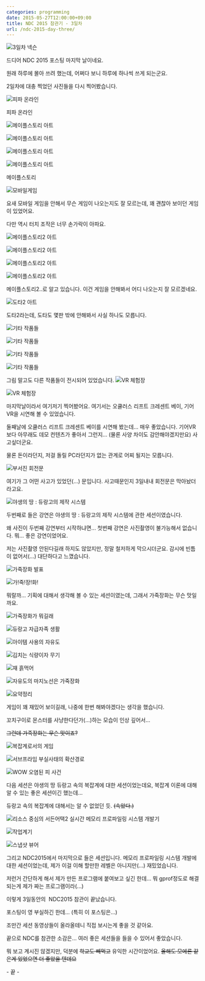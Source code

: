 ```yaml
---
categories: programming
date: 2015-05-27T12:00:00+09:00
title: NDC 2015 참관기 - 3일차
url: /ndc-2015-day-three/
---
```


![3일차 넥슨](01.jpg)

드디어 NDC 2015 포스팅 마지막 날이네요.

원래 하루에 몰아 쓰려 했는데, 어쩌다 보니 하루에 하나씩 쓰게 되는군요.

2일차에 대충 찍었던 사진들을 다시 찍어봤습니다.

![피파 온라인](02.jpg)

피파 온라인

![메이플스토리 아트](03.jpg)

![메이플스토리 아트](04.jpg)

![메이플스토리 아트](05.jpg)

![메이플스토리 아트](06.jpg)

메이플스토리

![모바일게임](07.jpg)

요새 모바일 게임을 안해서 무슨 게임이 나오는지도 잘 모르는데, 꽤 괜찮아 보이던 게임이 있었어요.

다만 역시 터치 조작은 너무 손가락이 아파요.

![메이플스토리2 아트](08.jpg)

![메이플스토리2 아트](09.jpg)

![메이플스토리2 아트](10.jpg)

![메이플스토리2 아트](11.jpg)

메이플스토리2..로 알고 있습니다. 이건 게임을 안해봐서 어디 나오는지 잘 모르겠네요.

![도타2 아트](12.jpg)

도타2라는데, 도타도 몇판 밖에 안해봐서 사실 하나도 모릅니다.

![기타 작품들](13.jpg)

![기타 작품들](14.jpg)

![기타 작품들](15.jpg)

![기타 작품들](16.jpg)

그림 말고도 다른 작품들이 전시되어 있었습니다.
![VR 체험장](17.jpg)

![VR 체험장](18.jpg)

마지막날이라서 여기저기 찍어봤어요. 여기서는 오큘러스 리프트 크레센트 베이, 기어VR을 시연해 볼 수 있었습니다.

둘째날에 오큘러스 리프트 크레센트 베이를 시연해 봤는데... 매우 좋았습니다. 기어VR보다 아무래도 데모 컨텐츠가 좋아서 그런지... (물론 사양 차이도 감안해야겠지만요) 사고싶더군요.

물론 돈이라던지, 저걸 돌릴 PC라던지가 없는 관계로 어찌 될지는 모릅니다.

![부서진 회전문](19.jpg)

여기가 그 어떤 사고가 있었던(...) 문입니다. 사고때문인지 3일내내 회전문은 막아놨더라고요.

![야생의 땅 : 듀랑고의 제작 시스템](20.jpg)

두번째로 들은 강연은 야생의 땅 : 듀랑고의 제작 시스템에 관한 세션이였습니다.

왜 사진이 두번째 강연부터 시작하냐면... 첫번째 강연은 사진촬영이 불가능해서 없습니다. 뭐... 좋은 강연이었어요.

저는 사진촬영 안된다길래 하지도 않았지만, 정말 철저하게 막으시더군요. 감시에 빈틈이 없어서(...) 대단하다고 느꼈습니다.

![가죽장화 발표](21.jpg)

![가!죽!장!화!](22.jpg)

뭐랄까... 기획에 대해서 생각해 볼 수 있는 세션이였는데, 그래서 가죽장화는 무슨 맛일까요.

![가죽장화가 뭐길래](23.jpg)

![듀랑고 자급자족 생활](24.jpg)

![아이템 사용의 자유도](25.jpg)

![김치는 식량이자 무기](26.jpg)

![쟤 흙먹어](27.jpg)

![자유도의 마지노선은 가죽장화](28.jpg)

![요약정리](29.jpg)

게임이 꽤 재밌어 보이길래, 나중에 한번 해봐야겠다는 생각을 했습니다.

꼬치구이로 몬스터를 사냥한다던가(...)하는 모습이 인상 깊어서...

~~그런데 가죽장화는 무슨 맛이죠?~~

![복잡계로서의 게임](30.jpg)

![서브프라임 부실사태의 확산경로](31.jpg)

![WOW 오염된 피 사건](32.jpg)

다음 세션은 야생의 땅 듀랑고 속의 복잡계에 대한 세션이었는데요, 복잡계 이론에 대해 알 수 있는 좋은 세션이긴 했는데...

듀랑고 속의 복잡계에 대해서는 알 수 없었던 듯. ~~(속았다.)~~

![리소스 중심의 서든어택2 실시간 메모리 프로파일링 시스템 개발기](33.jpg)

![작업계기](34.jpg)

![스냅샷 뷰어](35.jpg)

그리고 NDC2015에서 마지막으로 들은 세션입니다. 메모리 프로파일링 시스템 개발에 대한 세션이었는데, 제가 이걸 이해 할만한 레벨은 아니지만(...) 재밌었습니다.

저런거 간단하게 해서 제가 만든 프로그램에 붙여보고 싶긴 한데... 뭐 gprof정도로 해결되는게 제가 짜는 프로그램이라(...)

이렇게 3일동안의  NDC2015 참관이 끝났습니다.

포스팅이 영 부실하긴 한데... (특히 이 포스팅은...)

조만간 세션 동영상들이 올라올테니 직접 보시는게 좋을 것 같아요.

끝으로 NDC를 참관한 소감은... 여러 좋은 세션들을 들을 수 있어서 좋았습니다.

뭐 보고 계시진 않겠지만, 덕분에 ~~학교도 빼먹고~~ 유익한 시간이었어요. ~~올해도 모에론 같은게 있었으면 더 좋았을 텐데요~~

\- 끝 \-
